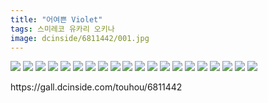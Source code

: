 ```yaml
---
title: "어여쁜 Violet"
tags: 스미레코 유카리 오키나
image: dcinside/6811442/001.jpg
---
```

<img src="{{ site.nasurl }}/dcinside/6811442/001.jpg"/>
<img src="{{ site.nasurl }}/dcinside/6811442/002.jpg"/>
<img src="{{ site.nasurl }}/dcinside/6811442/003.jpg"/>
<img src="{{ site.nasurl }}/dcinside/6811442/004.jpg"/>
<img src="{{ site.nasurl }}/dcinside/6811442/005.jpg"/>
<img src="{{ site.nasurl }}/dcinside/6811442/006.jpg"/>
<img src="{{ site.nasurl }}/dcinside/6811442/007.jpg"/>
<img src="{{ site.nasurl }}/dcinside/6811442/008.jpg"/>
<img src="{{ site.nasurl }}/dcinside/6811442/009.jpg"/>
<img src="{{ site.nasurl }}/dcinside/6811442/010.jpg"/>
<img src="{{ site.nasurl }}/dcinside/6811442/011.jpg"/>
<img src="{{ site.nasurl }}/dcinside/6811442/012.jpg"/>
<img src="{{ site.nasurl }}/dcinside/6811442/013.jpg"/>
<img src="{{ site.nasurl }}/dcinside/6811442/014.jpg"/>
<img src="{{ site.nasurl }}/dcinside/6811442/015.jpg"/>
<img src="{{ site.nasurl }}/dcinside/6811442/016.jpg"/>
<img src="{{ site.nasurl }}/dcinside/6811442/017.jpg"/>
<img src="{{ site.nasurl }}/dcinside/6811442/018.jpg"/>
<img src="{{ site.nasurl }}/dcinside/6811442/019.jpg"/>
<img src="{{ site.nasurl }}/dcinside/6811442/020.jpg"/>
<br/>
<p id="refer">https://gall.dcinside.com/touhou/6811442</p>
